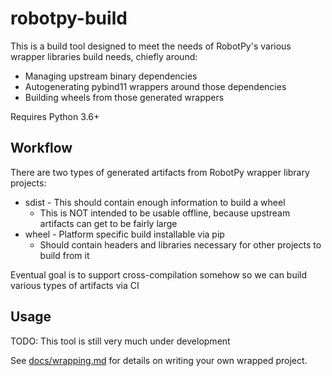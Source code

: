robotpy-build
=============

This is a build tool designed to meet the needs of RobotPy's various wrapper
libraries build needs, chiefly around:

* Managing upstream binary dependencies
* Autogenerating pybind11 wrappers around those dependencies
* Building wheels from those generated wrappers

Requires Python 3.6+

Workflow
--------

There are two types of generated artifacts from RobotPy wrapper library
projects:

* sdist - This should contain enough information to build a wheel
  * This is NOT intended to be usable offline, because upstream artifacts
    can get to be fairly large
* wheel - Platform specific build installable via pip
  * Should contain headers and libraries necessary for other projects
    to build from it

Eventual goal is to support cross-compilation somehow so we can build
various types of artifacts via CI

Usage
-----

TODO: This tool is still very much under development

See [docs/wrapping.md](docs/wrapping.md) for details on writing your
own wrapped project.